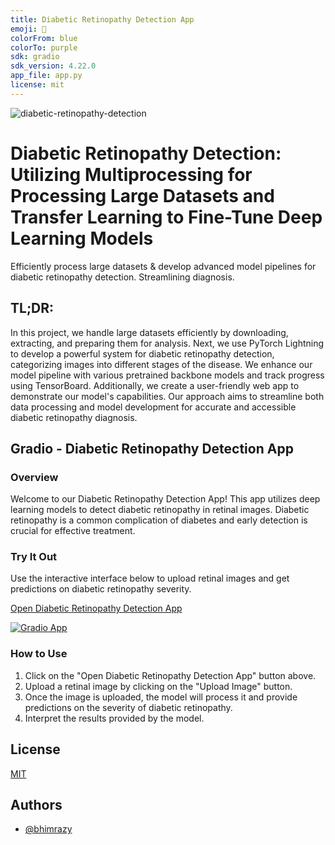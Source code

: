 ```yaml
---
title: Diabetic Retinopathy Detection App
emoji: 🐢
colorFrom: blue
colorTo: purple
sdk: gradio
sdk_version: 4.22.0
app_file: app.py
license: mit
---
```



![diabetic-retinopathy-detection](https://github.com/bhimrazy/diabetic-retinopathy-detection/assets/46085301/bb45b4cf-9441-435f-819a-176226e1ac00)


# Diabetic Retinopathy Detection: Utilizing Multiprocessing for Processing Large Datasets and Transfer Learning to Fine-Tune Deep Learning Models
Efficiently process large datasets & develop advanced model pipelines for diabetic retinopathy detection. Streamlining diagnosis.

## TL;DR: 
In this project, we handle large datasets efficiently by downloading, extracting, and preparing them for analysis. Next, we use PyTorch Lightning to develop a powerful system for diabetic retinopathy detection, categorizing images into different stages of the disease. We enhance our model pipeline with various pretrained backbone models and track progress using TensorBoard. Additionally, we create a user-friendly web app to demonstrate our model's capabilities. Our approach aims to streamline both data processing and model development for accurate and accessible diabetic retinopathy diagnosis.





## Gradio - Diabetic Retinopathy Detection App
<!-- 
<iframe src="https://bhimrazy-diabetic-retinopathy-detection.hf.space" frameborder="0" width="1920" height="1080"></iframe>
-->
### Overview
Welcome to our Diabetic Retinopathy Detection App! This app utilizes deep learning models to detect diabetic retinopathy in retinal images. Diabetic retinopathy is a common complication of diabetes and early detection is crucial for effective treatment.

### Try It Out
Use the interactive interface below to upload retinal images and get predictions on diabetic retinopathy severity.

[Open Diabetic Retinopathy Detection App](https://bhimrazy-diabetic-retinopathy-detection.hf.space)

[![Gradio App](https://github.com/bhimrazy/diabetic-retinopathy-detection/assets/46085301/4e0788dd-84a1-427e-a38a-e22c2aa86c50)](https://bhimrazy-diabetic-retinopathy-detection.hf.space)

### How to Use
1. Click on the "Open Diabetic Retinopathy Detection App" button above.
2. Upload a retinal image by clicking on the "Upload Image" button.
3. Once the image is uploaded, the model will process it and provide predictions on the severity of diabetic retinopathy.
4. Interpret the results provided by the model.



## License

[MIT](./LICENSE)


## Authors

- [@bhimrazy](https://www.github.com/bhimrazy)

